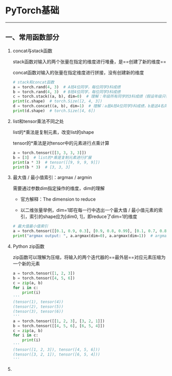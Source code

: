 # PyTorch基础

------

## 一、常用函数部分

1. concat与stack函数

   stack函数对输入的两个张量在指定的维度进行堆叠，是==创建了新的维度==

   concat函数对输入的张量在指定维度进行拼接，没有创建新的维度

   ```python
   # stack和concat函数
   a = torch.rand(4, 3)  # A班4位同学，每位同学3科成绩
   b = torch.rand(4, 3)  # B班4位同学，每位同学3科成绩
   c = torch.stack((a, b), dim=0)  # 理解：年级所有同学的3科成绩（假设年级只有A班和B班两个班，每个班只有四名同学）
   print(c.shape)  # torch.Size([2, 4, 3])
   d = torch.concat((a, b), dim=1)  # 理解：a是A班4位同学3科成绩，b是这4名同学其他3门课的成绩，拼接后代表这4名同学的6科成绩
   print(d.shape)  # torch.Size([4, 6])
   ```

2. list和tensor乘法不同之处

   list的*乘法是复制元素，改变list的shape

   tensor的*乘法是对tensor中的元素进行点乘计算

   ```python
   a = torch.tensor([[3, 3, 3, 3]])
   b = [3]  # list的*乘是复制元素进行扩展
   print(a * 3)  # tensor([[9, 9, 9, 9]])
   print(b * 3)  # [3, 3, 3]
   ```

3. 最大值 / 最小值索引：argmax / argmin

   需要通过参数dim指定操作的维度，dim的理解

   - 官方解释：The dimension to reduce

   - 以二维张量举例，dim=1即在每一行中选出一个最大值 / 最小值元素的索引，索引的shape应为[dim0, 1]，即reduce了dim=1的维度

   ```python
   # 最大值最小值索引
   a = torch.tensor([[0.1, 0.9, 0.3], [0.9, 0.8, 0.99], [0.1, 0.7, 0.8], [0.88, 0.1, 0.2]])  # [4, 3]
   print("argmax output: ", a.argmax(dim=0), a.argmax(dim=1))  # argmax output:  tensor([1, 0, 1]) tensor([1, 2, 2, 0])
   ```

4. Python zip函数

   zip函数可以理解为压缩，将输入的两个迭代器的==最外层==对应元素压缩为一个新的元素

   ```python
   a = torch.tensor([1, 2, 3])
   b = torch.tensor([4, 5, 6])
   c = zip(a, b)
   for i in c:
       print(i)
   '''
   (tensor(1), tensor(4))
   (tensor(2), tensor(5))
   (tensor(3), tensor(6))
   '''
   a = torch.tensor([[1, 2, 3], [3, 2, 1]])
   b = torch.tensor([[4, 5, 6], [6, 5, 4]])
   c = zip(a, b)
   for i in c:
       print(i)
   '''
   (tensor([1, 2, 3]), tensor([4, 5, 6]))
   (tensor([3, 2, 1]), tensor([6, 5, 4]))
   '''
   ```

5. 

   